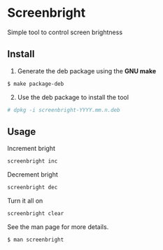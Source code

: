 # Screenbright

Simple tool to control screen brightness

## Install

1. Generate the deb package using the **GNU make**
```sh
$ make package-deb
```
2. Use the deb package to install the tool
```sh
# dpkg -i screenbright-YYYY.mm.n.deb
```

## Usage

Increment bright
```sh
screenbright inc
```

Decrement bright
```sh
screenbright dec
```

Turn it all on
```sh
screenbright clear
```

See the man page for more details.
```sh
$ man screenbright
```
